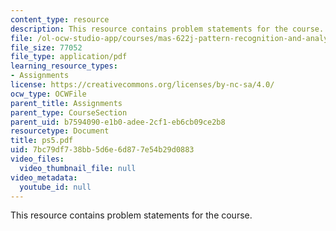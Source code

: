 ```yaml
---
content_type: resource
description: This resource contains problem statements for the course.
file: /ol-ocw-studio-app/courses/mas-622j-pattern-recognition-and-analysis-fall-2006/7bc79df738bb5d6e6d877e54b29d0883_ps5.pdf
file_size: 77052
file_type: application/pdf
learning_resource_types:
- Assignments
license: https://creativecommons.org/licenses/by-nc-sa/4.0/
ocw_type: OCWFile
parent_title: Assignments
parent_type: CourseSection
parent_uid: b7594090-e1b0-adee-2cf1-eb6cb09ce2b8
resourcetype: Document
title: ps5.pdf
uid: 7bc79df7-38bb-5d6e-6d87-7e54b29d0883
video_files:
  video_thumbnail_file: null
video_metadata:
  youtube_id: null
---
```

This resource contains problem statements for the course.